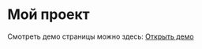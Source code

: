 # Мой проект

Смотреть демо страницы можно здесь: [Открыть демо](https://Makostya19.github.io/git-course5/)
